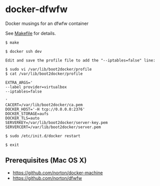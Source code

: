 # docker-dfwfw
Docker musings for an dfwfw container

See [Makefile](./Makefile) for details.

```
$ make

$ docker ssh dev

Edit and save the profile file to add the "--iptables=false" line:

$ sudo vi /var/lib/boot2docker/profile
$ cat /var/lib/boot2docker/profile

EXTRA_ARGS='
--label provider=virtualbox
--iptables=false

'
CACERT=/var/lib/boot2docker/ca.pem
DOCKER_HOST='-H tcp://0.0.0.0:2376'
DOCKER_STORAGE=aufs
DOCKER_TLS=auto
SERVERKEY=/var/lib/boot2docker/server-key.pem
SERVERCERT=/var/lib/boot2docker/server.pem

$ sudo /etc/init.d/docker restart

$ exit
```

## Prerequisites (Mac OS X)

- https://github.com/norton/docker-machine
- https://github.com/norton/dfwfw

